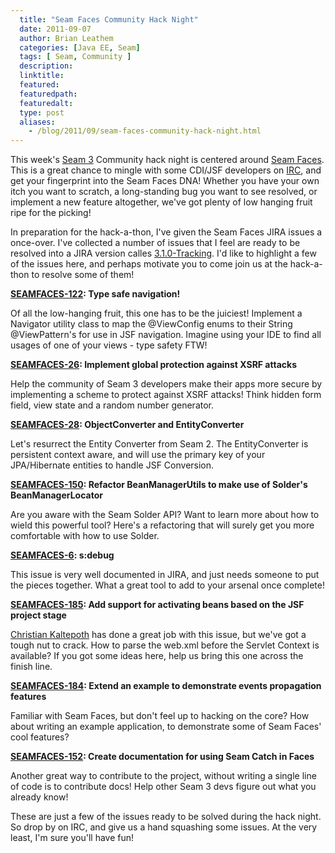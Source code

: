 ```yaml
---
  title: "Seam Faces Community Hack Night"
  date: 2011-09-07
  author: Brian Leathem
  categories: [Java EE, Seam]
  tags: [ Seam, Community ]
  description:
  linktitle:
  featured:
  featuredpath:
  featuredalt:
  type: post
  aliases:
    - /blog/2011/09/seam-faces-community-hack-night.html
---
```


This week's <a href="http://seamframework.org/Seam3">Seam 3</a> Community hack night is centered around <a href="http://seamframework.org/Seam3/FacesModule">Seam Faces</a>.  This is a great chance to mingle with some CDI/JSF developers on <a href="http://seamframework.org/Seam3/Chat">IRC</a>, and get your fingerprint into the Seam Faces DNA!  Whether you have your own itch you want to scratch, a long-standing bug you want to see resolved, or implement a new feature altogether, we've got plenty of low hanging fruit ripe for the picking!

In preparation for the hack-a-thon, I've given the Seam Faces JIRA issues a once-over.  I've collected a number of issues that I feel are ready to be resolved into a JIRA version calles <a href="https://issues.jboss.org/browse/SEAMFACES/fixforversion/12318074">3.1.0-Tracking</a>.  I'd like to highlight a few of the issues here, and perhaps motivate you to come join us at the hack-a-thon to resolve some of them!

**<a href="https://issues.jboss.org/browse/SEAMFACES-122">SEAMFACES-122</a>: Type safe navigation!**

Of all the low-hanging fruit, this one has to be the juiciest!  Implement a Navigator utility class to map the @ViewConfig enums to their String @ViewPattern's for use in JSF navigation.  Imagine using your IDE to find all usages of one of your views - type safety FTW!

**<a href="https://issues.jboss.org/browse/SEAMFACES-26">SEAMFACES-26</a>: Implement global protection against XSRF attacks**

Help the community of Seam 3 developers make their apps more secure by implementing a scheme to protect against XSRF attacks!  Think hidden form field, view state and a random number generator.

**<a href="https://issues.jboss.org/browse/SEAMFACES-28">SEAMFACES-28</a>: ObjectConverter and EntityConverter**

Let's resurrect the Entity Converter from Seam 2.  The EntityConverter is persistent context aware, and will use the primary key of your JPA/Hibernate entities to handle JSF Conversion.

**<a href="https://issues.jboss.org/browse/SEAMFACES-150">SEAMFACES-150</a>: Refactor BeanManagerUtils to make use of Solder's BeanManagerLocator**

Are you aware with the Seam Solder API?  Want to learn more about how to wield this powerful tool?  Here's a refactoring that will surely get you more comfortable with how to use Solder.

**<a href="https://issues.jboss.org/browse/SEAMFACES-6">SEAMFACES-6</a>: s:debug**

This issue is very well documented in JIRA, and just needs someone to put the pieces together.  What a great tool to add to your arsenal once complete!

**<a href="https://issues.jboss.org/browse/SEAMFACES-185">SEAMFACES-185</a>: Add support for activating beans based on the JSF project stage**

<a href="http://community.jboss.org/people/chkal">Christian Kaltepoth</a> has done a great job with this issue, but we've got a tough nut to crack.  How to parse the web.xml before the Servlet Context is available?  If you got some ideas here, help us bring this one across the finish line.

**<a href="https://issues.jboss.org/browse/SEAMFACES-184">SEAMFACES-184</a>: Extend an example to demonstrate events propagation features**

Familiar with Seam Faces, but don't feel up to hacking on the core?  How about writing an example application, to demonstrate some of Seam Faces' cool features?

**<a href="https://issues.jboss.org/browse/SEAMFACES-152">SEAMFACES-152</a>: Create documentation for using Seam Catch in Faces**

Another great way to contribute to the project, without writing a single line of code is to contribute docs!  Help other Seam 3 devs figure out what you already know!

These are just a few of the issues ready to be solved during the hack night.  So drop by on IRC, and give us a hand squashing some issues.  At the very least, I'm sure you'll have fun!
